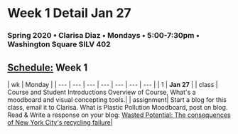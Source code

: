 # Week 1 Detail Jan 27

### Spring 2020 • Clarisa Diaz • Mondays • 5:00-7:30pm • Washington Square SILV 402

## [Schedule:](./) Week 1

| wk | Monday |
| --- | --- | --- | --- | --- | --- | --- |
| 1 | **Jan 27** |
| class | Course and Student Introductions Overview of Course, What's a moodboard and visual concepting tools.| 
| assignment| Start a blog for this class, email it to Clarisa. What is Plastic Pollution Moodboard, post on blog. Read & Write a response on your blog: [Wasted Potential: The consequences of New York City's recycling failure](https://www.politico.com/states/new-york/albany/story/2020/01/05/wasted-potential-the-consequences-of-new-york-citys-recycling-failure-1243578)|  


